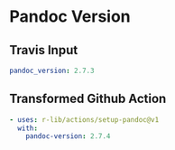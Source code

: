# Pandoc Version

## Travis Input

```yaml
pandoc_version: 2.7.3
```

## Transformed Github Action

```yaml
- uses: r-lib/actions/setup-pandoc@v1
  with:
    pandoc-version: 2.7.4
```
